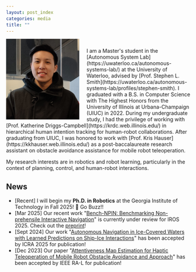 ```yaml
---
layout: post_index
categories: media
title: ""
---
```


<!-- <img style="float: left; padding-right:20px;" src="profile_pic1.jpg" width="200" height="100">  -->
<img style="float: left; padding-right:20px;" src="profile_pic.jpg" width="200" height="220">

<p style="margin-top:1cm;"></p>
I am a Master's student in the [Autonomous System Lab](https://uwaterloo.ca/autonomous-systems-lab/) at the University of Waterloo, advised by [Prof. Stephen L. Smith](https://uwaterloo.ca/autonomous-systems-lab/profiles/stephen-smith). I graduated with a B.S. in Computer Science with The Highest Honors from the University of Illinois at Urbana-Champaign (UIUC) in 2022. During my undergraduate study, I had the privilege of working with [Prof. Katherine Driggs-Campbell](https://krdc.web.illinois.edu/) in hierarchical human intention tracking for human-robot collaborations. After graduating from UIUC, I was honored to work with [Prof. Kris Hauser](https://kkhauser.web.illinois.edu/) as a post-baccalaureate research assistant on obstacle avoidance assistance for mobile robot teleoperation. 

My research interests are in robotics and robot learning, particularly in the context of planning, control, and human-robot interactions. 


## News
* [Recent] I will begin my **Ph.D. in Robotics** at the Georgia Institute of Technology in Fall 2025! 🐝 Go Buzz!!
* [Mar 2025] Our recent work "[Bench-NPIN: Benchmarking Non-prehensile Interactive Navigation](https://arxiv.org/pdf/2409.11326v1)" is currently under review for IROS 2025. Check out the [preprint](https://arxiv.org/pdf/2409.11326v1)!
* [Sept 2024] Our work "[Autonomous Navigation in Ice-Covered Waters with Learned Predictions on Ship-Ice Interactions](https://arxiv.org/pdf/2409.11326v1)" has been accepted by ICRA 2025 for publication!
* [Dec 2023] Our paper "[Attentiveness Map Estimation for Haptic Teleoperation of Mobile Robot Obstacle Avoidance and Approach](https://ieeexplore.ieee.org/abstract/document/10400830)" has been accepted by IEEE RA-L for publication!
